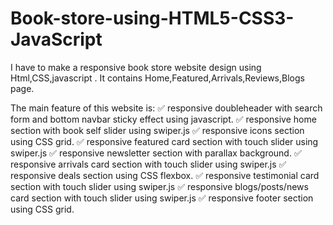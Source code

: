 # Book-store-using-HTML5-CSS3-JavaScript


I have to make a responsive book store website design using Html,CSS,javascript .
It contains Home,Featured,Arrivals,Reviews,Blogs page.

The main feature of this website is:
✅ responsive doubleheader with search form and bottom navbar sticky effect using javascript.
✅ responsive home section with book self slider using swiper.js
✅ responsive icons section using CSS grid. 
✅ responsive featured card section with touch slider using swiper.js 
✅ responsive newsletter section with parallax background.
✅ responsive arrivals card section with touch slider using swiper.js 
✅ responsive deals section using CSS flexbox.
✅ responsive testimonial card section with touch slider using swiper.js
✅ responsive blogs/posts/news card section with touch slider using swiper.js 
✅ responsive footer section using CSS grid.

